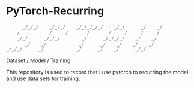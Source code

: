 # PyTorch-Recurring

```py
      _/_/_/    _/_/_/    _/_/_/_/_/    _/_/      _/    _/
   _/          _/    _/      _/      _/    _/    _/    _/
    _/_/      _/_/_/        _/      _/_/_/_/    _/    _/
       _/    _/            _/      _/    _/    _/    _/
_/_/_/      _/            _/      _/    _/      _/_/
```

Dataset / Model / Training

This repository is used to record that I use pytorch to recurring the model and use data sets for training.

